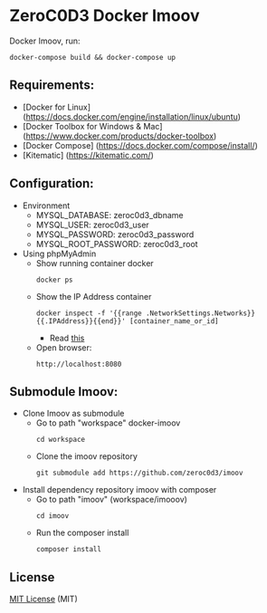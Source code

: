 # ZeroC0D3 Docker Imoov

Docker Imoov, run:
```
docker-compose build && docker-compose up
```

## Requirements:
   * [Docker for Linux] (https://docs.docker.com/engine/installation/linux/ubuntu)
   * [Docker Toolbox for Windows & Mac] (https://www.docker.com/products/docker-toolbox)
   * [Docker Compose] (https://docs.docker.com/compose/install/) 
   * [Kitematic] (https://kitematic.com/) 

## Configuration:
   * Environment
     - MYSQL_DATABASE: zeroc0d3_dbname
     - MYSQL_USER: zeroc0d3_user
     - MYSQL_PASSWORD: zeroc0d3_password
     - MYSQL_ROOT_PASSWORD: zeroc0d3_root
   * Using phpMyAdmin
     - Show running container docker
       ```
       docker ps
       ```
     - Show the IP Address container
       ```
       docker inspect -f '{{range .NetworkSettings.Networks}}{{.IPAddress}}{{end}}' [container_name_or_id]
       ```
       * Read [this](http://stackoverflow.com/questions/17157721/getting-a-docker-containers-ip-address-from-the-host)
     - Open browser: 
       ```
       http://localhost:8080
       ```

## Submodule Imoov:
   * Clone Imoov as submodule
     - Go to path "workspace" docker-imoov
       ```
       cd workspace
       ```  
     - Clone the imoov repository
       ``` 
       git submodule add https://github.com/zeroc0d3/imoov
       ```
   * Install dependency repository imoov with composer
     - Go to path "imoov" (workspace/imooov)
       ```
       cd imoov
       ```
     - Run the composer install
       ``` 
       composer install
       ```
       
## License
[MIT License](https://github.com/zeroc0d3/docker-imoov/blob/master/LICENSE) (MIT)
